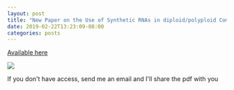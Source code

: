 ```yaml
---
layout: post
title: "New Paper on the Use of Synthetic RNAs in diploid/polyploid Comparisons"
date: 2019-02-22T13:23:09-08:00
categories: posts
---
```

[Available here](https://bsapubs.onlinelibrary.wiley.com/doi/abs/10.1002/ajb2.1239)

![](http://i.imgur.com/2y6EhNL.png)

If you don't have access, send me an email and I'll share the pdf with you
